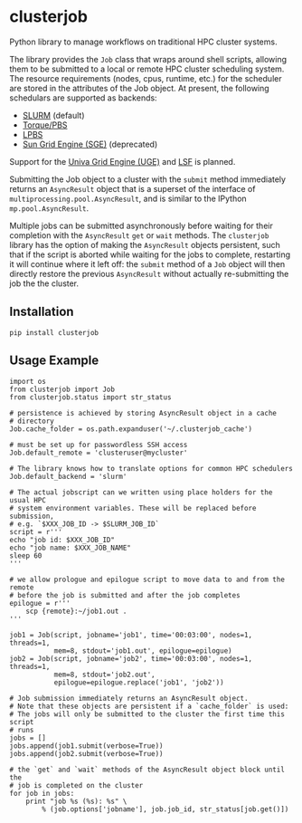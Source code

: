 # clusterjob

Python library to manage workflows on traditional HPC cluster systems.

The library provides the `Job` class that wraps around shell scripts, allowing
them to be submitted to a local or remote HPC cluster scheduling system. The
resource requirements (nodes, cpus, runtime, etc.) for the scheduler are stored
in the attributes of the Job object. At present, the following schedulars are
supported as backends:

*   [SLURM](https://computing.llnl.gov/linux/slurm/) (default)
*   [Torque/PBS](http://www.adaptivecomputing.com/products/open-source/torque/)
*   [LPBS](https://github.com/goerz/LPBS)
*   [Sun Grid Engine (SGE)](http://en.wikipedia.org/wiki/Oracle_Grid_Engine) (deprecated)

Support for the
[Univa Grid Engine (UGE)](http://www.univa.com/products/grid-engine.php) and
[LSF](http://www.platform.com/Products/platform-lsf) is planned.

Submitting the Job object to a cluster with the `submit` method immediately
returns an `AsyncResult` object that is a superset of the interface of
`multiprocessing.pool.AsyncResult`, and is similar to the IPython
`mp.pool.AsyncResult`.

Multiple jobs can be submitted asynchronously before waiting for their
completion with the `AsyncResult` `get` or `wait` methods. The `clusterjob`
library has the option of making the `AsyncResult` objects persistent, such
that if the script is aborted while waiting for the jobs to complete,
restarting it will continue where it left off: the `submit` method of a `Job`
object will then directly restore the previous `AsyncResult` without actually
re-submitting the job the the cluster.


## Installation

    pip install clusterjob

## Usage Example

    import os
    from clusterjob import Job
    from clusterjob.status import str_status

    # persistence is achieved by storing AsyncResult object in a cache
    # directory
    Job.cache_folder = os.path.expanduser('~/.clusterjob_cache')

    # must be set up for passwordless SSH access
    Job.default_remote = 'clusteruser@mycluster'

    # The library knows how to translate options for common HPC schedulers
    Job.default_backend = 'slurm'

    # The actual jobscript can we written using place holders for the usual HPC
    # system environment variables. These will be replaced before submission,
    # e.g. `$XXX_JOB_ID -> $SLURM_JOB_ID`
    script = r'''
    echo "job id: $XXX_JOB_ID"
    echo "job name: $XXX_JOB_NAME"
    sleep 60
    '''

    # we allow prologue and epilogue script to move data to and from the remote
    # before the job is submitted and after the job completes
    epilogue = r'''
        scp {remote}:~/job1.out .
    '''

    job1 = Job(script, jobname='job1', time='00:03:00', nodes=1, threads=1,
               mem=8, stdout='job1.out', epilogue=epilogue)
    job2 = Job(script, jobname='job2', time='00:03:00', nodes=1, threads=1,
               mem=8, stdout='job2.out',
               epilogue=epilogue.replace('job1', 'job2'))

    # Job submission immediately returns an AsyncResult object.
    # Note that these objects are persistent if a `cache_folder` is used:
    # The jobs will only be submitted to the cluster the first time this script
    # runs
    jobs = []
    jobs.append(job1.submit(verbose=True))
    jobs.append(job2.submit(verbose=True))

    # the `get` and `wait` methods of the AsyncResult object block until the
    # job is completed on the cluster
    for job in jobs:
        print "job %s (%s): %s" \
            % (job.options['jobname'], job.job_id, str_status[job.get()])
